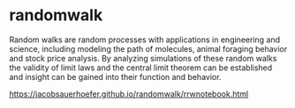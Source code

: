 # randomwalk
Random walks are random processes with applications in engineering and science, including modeling the path of molecules, animal foraging behavior and stock price analysis. By analyzing simulations of these random walks the validity of limit laws and the central limit theorem can be established and insight can be gained into their function and behavior.

https://jacobsauerhoefer.github.io/randomwalk/rrwnotebook.html
